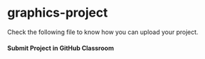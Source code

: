 # graphics-project

Check the following file to know how you can upload your project.

 #### Submit Project in GitHub Classroom #### 
